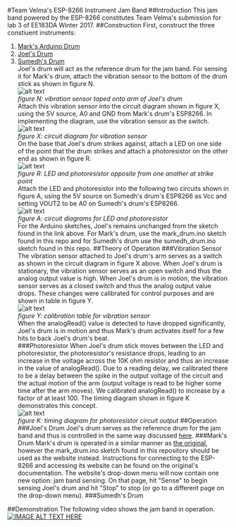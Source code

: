 #Team Velma's ESP-8266 Instrument Jam Band
##Introduction
This jam band powered by the ESP-8266 constitutes Team Velma's submission for lab 3 of EE183DA Winter 2017.
##Construction
First, construct the three constiuent instruments:<br>
1. [Mark's Arduino Drum](https://github.com/mwalker55/EE183DA/tree/master/lab2)<br>
2. [Joel's Drum](https://github.com/jpark6694/EE-183DA-LAB-2-Electromechanical-Musical-Instrument-)<br>
3. [Sumedh's Drum](https://github.com/sumedhvijay/Drum)<br>
Joel's drum will act as the reference drum for the jam band.  For sensing it for Mark's drum, attach the vibration sensor to the bottom of the drum stick as shown in figure N.<br>
![alt text][vib_s_attach]<br>
*figure N: vibration sensor taped onto arm of Joel's drum*<br>
Attach this vibration sensor into the circuit diagram shown in figure X, using the 5V source, A0 and GND from Mark's drum's ESP8266.  In implementing the diagram, use the vibration sensor as the switch.<br>
![alt text][vib_s_diagram]<br>
*figure X: circuit diagram for vibration sensor*<br>
On the base that Joel's drum strikes against, attach a LED on one side of the point that the drum strikes and attach a photoresistor on the other end as shown in figure R.<br>
![alt text][photo_attach]<br>
*figure R: LED and photoresistor opposite from one another at strike point*<br>
Attach the LED and photoresistor into the following two circuits shown in figure A, using the 5V source on Sumedh's drum's ESP8266 as Vcc and setting VOUT2 to be A0 on Sumedh's drum's ESP8266.<br>
![alt text][photo_circuit]<br>
*figure A: circuit diagrams for LED and photoresistor*<br>
For the Arduino sketches, Joel's remains unchanged from the sketch found in the link above.  For Mark's drum, use the mark_drum.ino sketch found in this repo and for Sumedh's drum use the sumedh_drum.ino sketch found in this repo.
##Theory of Operation
###Vibration Sensor
The vibration sensor attached to Joel's drum's arm serves as a switch as shown in the circuit diagram in figure X above.  When Joel's drum is stationary, the vibration sensor serves as an open switch and thus the analog output value is high.  When Joel's drum is in motion, the vibration sensor serves as a closed switch and thus the analog output value drops.  These changes were calibrated for control purposes and are shown in table in figure Y.<br>
![alt text][vib_s_table]<br>
*figure Y: calibration table for vibration sensor*<br>
When the analogRead() value is detected to have dropped significantly, Joel's drum is in motion and thus Mark's drum activates itself for a few hits to back Joel's drum's beat.<br>
###Photoresistor
When Joel's drum stick moves between the LED and photoresistor, the photoresistor's resistance drops, leading to an increase in the voltage across the 10K ohm resistor and thus an increase in the value of analogRead().  Due to a reading delay, we calibrated there to be a delay between the spike in the output voltage of the circuit and the actual motion of the arm (output voltage is read to be higher some time after the arm moves).  We calibrated analogRead() to increase by a factor of at least 100.  The timing diagram shown in figure K demonstrates this concept. <br>
![alt text][photo_cal]<br>
*figure K: timing diagram for photoresistor circuit output*
##Operation
###Joel's Drum
Joel's drum serves as the reference drum for the jam band and thus is controlled in the same way discussed [here](https://github.com/jpark6694/EE-183DA-LAB-2-Electromechanical-Musical-Instrument-).
###Mark's Drum
Mark's drum is operated in a similar manner as [the original](https://github.com/mwalker55/EE183DA/tree/master/lab2), however the mark_drum.ino sketch found in this repository should be used as the website instead.  Instructions for connecting to the ESP-8266 and accessing its website can be found on the original's documentation.  The website's drop-down menu will now contain one new option: jam band sensing.  On that page, hit "Sense" to begin sensing Joel's drum and hit "Stop" to stop (or go to a different page on the drop-down menu).
###Sumedh's Drum


##Demonstration
The following video shows the jam band in operation.<br>
[![IMAGE ALT TEXT HERE](http://img.youtube.com/vi/40Gdmw4ancg/0.jpg)](http://www.youtube.com/watch?v=40Gdmw4ancg)

[vib_s_diagram]: http://i.imgur.com/u5hwclw.png
[vib_s_table]: http://i.imgur.com/tSs41a3.png
[vib_s_attach]: http://i.imgur.com/RERq4f6.png
[photo_attach]: http://i.imgur.com/wd1oQgH.png
[photo_circuit]: http://i.imgur.com/O9Ccs9c.png
[photo_cal]: http://i.imgur.com/0MxYLFj.png
